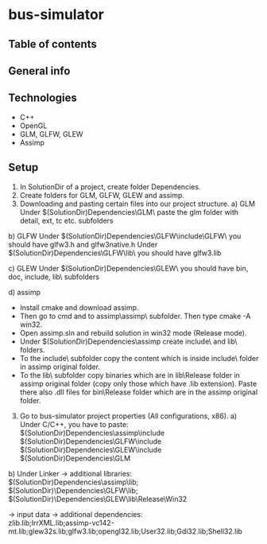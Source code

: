 # bus-simulator

## Table of contents

## General info

## Technologies
- C++
- OpenGL
- GLM, GLFW, GLEW
- Assimp

## Setup
1. In SolutionDir of a project, create folder Dependencies.
2. Create folders for GLM, GLFW, GLEW and assimp.
3. Downloading and pasting certain files into our project structure.
a) GLM
Under $(SolutionDir)Dependencies\GLM\ paste the glm folder with detail, ext, tc etc. subfolders

b) GLFW
Under $(SolutionDir)Dependencies\GLFW\include\GLFW\ you should have glfw3.h and glfw3native.h
Under $(SolutionDir)Dependencies\GLFW\lib\ you should have glfw3.lib

c) GLEW
Under $(SolutionDir)Dependencies\GLEW\ you should have bin\, doc\, include\, lib\ subfolders

d) assimp  
- Install cmake and download assimp.  
- Then go to cmd and to assimp\assimp\ subfolder. Then type cmake -A win32.
- Open assimp.sln and rebuild solution in win32 mode (Release mode).
- Under $(SolutionDir)Dependencies\assimp create include\ and lib\ folders.
- To the include\ subfolder copy the content which is inside include\ folder in assimp original folder.
- To the lib\ subfolder copy binaries which are in lib\Release folder in assimp original folder (copy only those which have .lib extension).
  Paste there also .dll files for bin\Release folder which are in the assimp original folder.

3. Go to bus-simulator project properties (All configurations, x86). 
a) Under C/C++, you have to paste:
$(SolutionDir)Dependencies\assimp\include
$(SolutionDir)Dependencies\GLFW\include
$(SolutionDir)Dependencies\GLEW\include
$(SolutionDir)Dependencies\GLM

b) Under Linker -> additional libraries:
$(SolutionDir)Dependencies\assimp\lib;
$(SolutionDir)\Dependencies\GLFW\lib;
$(SolutionDir)\Dependencies\GLEW\lib\Release\Win32

-> input data -> additional dependencies:  
zlib.lib;IrrXML.lib;assimp-vc142-mt.lib;glew32s.lib;glfw3.lib;opengl32.lib;User32.lib;Gdi32.lib;Shell32.lib

